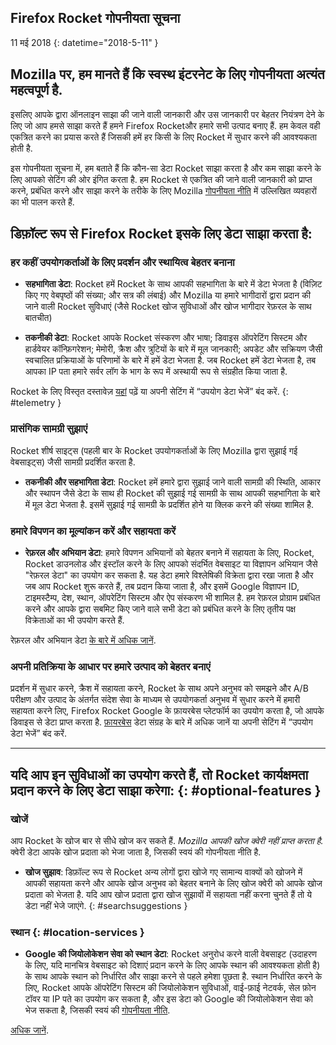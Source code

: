 ## <span class="privacy-header-firefox-rocket">Firefox Rocket</span> <span class="privacy-header-policy">गोपनीयता सूचना</span>

11 मई 2018
{: datetime="2018-5-11" }

## Mozilla पर, हम मानते हैं कि स्वस्थ इंटरनेट के लिए गोपनीयता अत्यंत महत्वपूर्ण है.

इसलिए आपके द्वारा ऑनलाइन साझा की जाने वाली जानकारी और उस जानकारी पर बेहतर नियंत्रण देने के लिए जो आप हमसे साझा करते हैं हमने Firefox Rocketऔर हमारे सभी उत्पाद बनाए हैं. हम केवल वही एकत्रित करने का प्रयास करते हैं जिसकी हमें हर किसी के लिए Rocket में सुधार करने की आवश्यकता होती है.

इस गोपनीयता सूचना में, हम बताते हैं कि कौन-सा डेटा Rocket साझा करता है और कम साझा करने के लिए आपको सेटिंग की ओर इंगित करता है. हम Rocket से एकत्रित की जाने वाली जानकारी को प्राप्त करने, प्रबंधित करने और साझा करने के तरीके के लिए  Mozilla [गोपनीयता नीति](https://www.mozilla.org/privacy/) में उल्लिखित व्यवहारों का भी पालन करते हैं.

## डिफ़ॉल्ट रूप से Firefox Rocket इसके लिए डेटा साझा करता है:

### हर कहीं उपयोगकर्ताओं के लिए प्रदर्शन और स्थायित्व बेहतर बनाना

* __सहभागिता डेटा__: Rocket हमें Rocket के साथ आपकी सहभागिता के बारे में डेटा भेजता है (विज़िट किए गए वेबपृष्ठों की संख्या; और सत्र की लंबाई) और Mozilla या हमारे भागीदारों द्वारा प्रदान की जाने वाली Rocket सुविधाएं (जैसे Rocket खोज सुविधाओं और खोज भागीदार रेफ़रल के साथ बातचीत)

* __तकनीकी डेटा__: Rocket आपके Rocket संस्करण और भाषा; डिवाइस ऑपरेटिंग सिस्टम और हार्डवेयर कॉन्फ़िगरेशन; मेमोरी, क्रैश और त्रुटियों के बारे में मूल जानकारी; अपडेट और सक्रियण जैसी स्वचालित प्रक्रियाओं के परिणामों के बारे में हमें डेटा भेजता है. जब Rocket हमें डेटा भेजता है, तब आपका IP पता हमारे सर्वर लॉग के भाग के रूप में अस्थायी रूप से संग्रहीत किया जाता है.

Rocket के लिए विस्तृत दस्तावेज़ [यहां](https://github.com/mozilla-tw/Rocket/wiki/Telemetry) पढ़ें या अपनी सेटिंग में “उपयोग डेटा भेजें” बंद करें.
{: #telemetry }

### प्रासंगिक सामग्री सुझाएं

Rocket शीर्ष साइट्स (पहली बार के Rocket  उपयोगकर्ताओं के लिए Mozilla द्वारा सुझाई गई वेबसाइट्स) जैसी सामग्री प्रदर्शित करता है.

* __तकनीकी और सहभागिता डेटा__: Rocket हमें हमारे द्वारा सुझाई जाने वाली सामग्री की स्थिति, आकार और स्थापन जैसे डेटा के साथ ही Rocket की सुझाई गई सामग्री के साथ आपकी सहभागिता के बारे में मूल डेटा भेजता है. इसमें सुझाई गई सामग्री के प्रदर्शित होने या क्लिक करने की संख्या शामिल है.

### हमारे विपणन का मूल्यांकन करें और सहायता करें

* __रेफ़रल और अभियान डेटा__: हमारे विपणन अभियानों को बेहतर बनाने में सहायता के लिए, Rocket, Rocket डाउनलोड और इंस्टॉल करने के लिए आपको संदर्भित वेबसाइट या विज्ञापन अभियान जैसे "रेफ़रल डेटा" का उपयोग कर सकता है. यह डेटा हमारे विश्लेषिकी विक्रेता द्वारा रखा जाता है और जब आप Rocket शुरू करते हैं, तब प्रदान किया जाता है, और इसमें Google विज्ञापन ID, टाइमस्टैम्प, देश, स्थान, ऑपरेटिंग सिस्टम और ऐप संस्करण भी शामिल है.  हम रेफ़रल प्रोग्राम प्रबंधित करने और आपके द्वारा सबमिट किए जाने वाले सभी डेटा को प्रबंधित करने के लिए तृतीय पक्ष विक्रेताओं का भी उपयोग करते हैं.  

रेफ़रल और अभियान डेटा [के बारे में अधिक जानें](https://github.com/mozilla-tw/Rocket/wiki/Telemetry#install-campaign-tracking). 

### अपनी प्रतिक्रिया के आधार पर हमारे उत्पाद को बेहतर बनाएं

प्रदर्शन में सुधार करने, क्रैश में सहायता करने, Rocket के साथ अपने अनुभव को समझने और A/B परीक्षण और उत्पाद के अंतर्गत संदेश सेवा के माध्यम से उपयोगकर्ता अनुभव में सुधार करने में हमारी सहायता करने लिए, Firefox Rocket Google के फ़ायरबेस प्लेटफॉर्म का उपयोग करता है, जो आपके डिवाइस से डेटा प्राप्त करता है.  [फ़ायरबेस](https://support.google.com/firebase/answer/6318039?hl=en) डेटा संग्रह के बारे में अधिक जानें या अपनी सेटिंग में “उपयोग डेटा भेजें” बंद करें. 

---

## यदि आप इन सुविधाओं का उपयोग करते हैं, तो Rocket कार्यक्षमता प्रदान करने के लिए डेटा साझा करेगा: {: #optional-features }

### खोजें

आप Rocket के खोज बार से सीधे खोज कर सकते हैं. _Mozilla आपकी खोज क्वेरी नहीं प्राप्त करता है._ क्वेरी डेटा आपके खोज प्रदाता को भेजा जाता है, जिसकी स्वयं की गोपनीयता नीति है.

* __खोज सुझाव__: डिफ़ॉल्ट रूप से Rocket अन्य लोगों द्वारा खोजे गए सामान्य वाक्यों को खोजने में आपकी सहायता करने और आपके खोज अनुभव को बेहतर बनाने के लिए खोज क्वेरी को आपके खोज प्रदाता को भेजता है. यदि आप खोज प्रदाता द्वारा खोज सुझावों में सहायता नहीं करना चुनते हैं तो ये डेटा नहीं भेजे जाएंगे.
{: #searchsuggestions }
    
### स्थान {: #location-services }

* __Google की जियोलोकेशन सेवा को स्थान डेटा__: Rocket अनुरोध करने वाली वेबसाइट (उदाहरण के लिए, यदि मानचित्र वेबसाइट को दिशाएं प्रदान करने के लिए आपके स्थान की आवश्यकता होती है) के साथ आपके स्थान को निर्धारित और साझा करने से पहले हमेशा पूछता है. स्थान निर्धारित करने के लिए, Rocket आपके ऑपरेटिंग सिस्टम की जियोलोकेशन सुविधाओं, वाई-फ़ाई नेटवर्क, सेल फ़ोन टॉवर या IP पते का उपयोग कर सकता है, और इस डेटा को Google की जियोलोकेशन सेवा को भेज सकता है, जिसकी स्वयं की [गोपनीयता नीति](https://www.google.com/privacy/lsf.html).

[अधिक जानें](https://www.mozilla.org/firefox/geolocation/).
